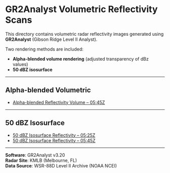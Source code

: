 # GR2Analyst Volumetric Reflectivity Scans

This directory contains volumetric radar reflectivity images generated using **GR2Analyst** (Gibson Ridge Level II Analyst).

Two rendering methods are included:
- **Alpha-blended volume rendering** (adjusted transparency of dBz values)
- **50 dBZ isosurface**

---

## Alpha-blended Volumetric

- [Alpha-blended Reflectivity Volume – 05:45Z](KMLB_19980223_0545_BR_3.png)

---

## 50 dBZ Isosurface

- [50 dBZ Isosurface Reflectivity – 05:25Z](KMLB_19980223_0525_BR_50dbz.png)
- [50 dBZ Isosurface Reflectivity – 05:45Z](KMLB_19980223_0545_BR_50dbz.png)

---

**Software**: GR2Analyst v3.20  
**Radar Site**: KMLB (Melbourne, FL)  
**Data Source**: WSR-88D Level II Archive (NOAA NCEI)

